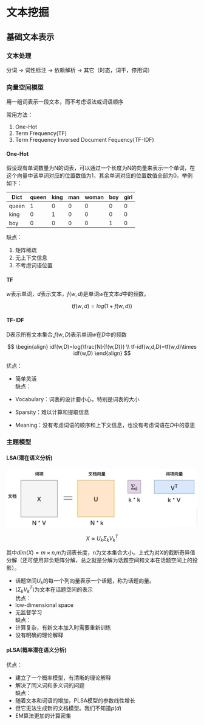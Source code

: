 # 文本挖掘
## 基础文本表示
### 文本处理
分词 -> 词性标注 -> 依赖解析 -> 其它（时态，词干，停用词）
### 向量空间模型

用一组词表示一段文本，而不考虑语法或词语顺序

常用方法：

1. One-Hot
2. Term Frequency(TF)
3. Term Frequency Inversed Document Fequency(TF-IDF)
#### One-Hot

假设现有单词数量为N的词表，可以通过一个长度为N的向量来表示一个单词，在这个向量中该单词对应的位置数值为1，其余单词对应的位置数值全部为0。举例如下：

| Dict | queen | king | man | woman | boy | girl |
| --- | --- | --- | --- | --- | --- | --- |
| queen | 1 | 0 | 0 | 0 | 0 | 0 |
| king | 0 | 1 | 0 | 0 | 0 | 0 |
| boy | 0 | 0 | 0 | 0 | 1 | 0 |

缺点：

1. 矩阵稀疏
2. 无上下文信息
3. 不考虑词语位置
#### TF
$w$表示单词，$d$表示文本，$f(w,d)$是单词$w$在文本$d$中的频数。

$$
tf(w,d)=log(1+f(w,d))
$$

#### TF-IDF
D表示所有文本集合,$f(w,D)$表示单词$w$在$D$中的频数

$$
\begin{align}
idf(w,D)=log(\frac{N}{f(w,D)}) \\
tf-idf(w,d,D)=tf(w,d)\times idf(w,D)
\end{align}
$$

优点：
- 简单灵活  
缺点：

- Vocabulary：词表的设计要小心，特别是词表的大小
- Sparsity：难以计算和提取信息
- Meaning：没有考虑词语的顺序和上下文信息，也没有考虑词语在$D$中的意思
### 主题模型
#### LSA(潜在语义分析)

![](./images/LSA.png)

$$X\approx U_k\Sigma_k V_k^T$$

其中$dim(X)=m\times n$,m为词表长度，n为文本集合大小。上式为对$X$的截断奇异值分解（还可使用非负矩阵分解，总之就是分解为话题空间和文本在话题空间上的投影）。

- 话题空间$U_k$的每一个列向量表示一个话题，称为话题向量。
- $(\Sigma_kV_k^T)$为文本在话题空间的表示  
优点：
- low-dimensional space
- 无监督学习  
缺点：
- 计算复杂，有新文本加入时需要重新训练
- 没有明确的理论解释
#### pLSA(概率潜在语义分析)
优点：

- 建立了一个概率模型，有清晰的理论解释
- 解决了同义词和多义词的问题  
缺点：
- 随着文本和词语的增加，PLSA模型的参数线性增长
- 但它无法生成新的文档模型。我们不知道$p(d)$
- EM算法更加的计算密集
